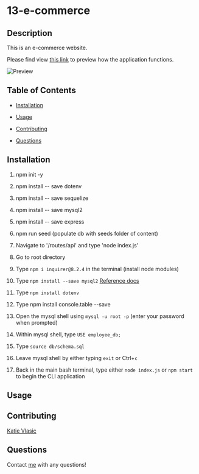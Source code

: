 # 13-e-commerce

## Description

This is an e-commerce website.

Please find view [this link](https://drive.google.com/file/d/18hR8OFG7ouh1Sp7mIz6TBIIvycxZXc_W/view) to preview how the application functions.

![Preview](./assets/previewCLI.jpg)

## Table of Contents

- [Installation](#installation)

- [Usage](#usage)

- [Contributing](#contributing)

- [Questions](#questions)

## Installation
1. npm init -y
2. npm install -- save dotenv
3. npm install -- save sequelize
4. npm install -- save mysql2
5. npm install -- save express
6. npm run seed (populate db with seeds folder of content)
5. Navigate to '/routes/api' and type 'node index.js'

1. Go to root directory
2. Type `npm i inquirer@8.2.4` in the terminal (install node modules)
3. Type `npm install --save mysql2` [Reference docs](https://www.npmjs.com/package/mysql2)
4. Type `npm install dotenv`
5. Type npm install console.table --save
6. Open the mysql shell using `mysql -u root -p` (enter your password when prompted)
7. Within mysql shell, type `USE employee_db;`
8. Type `source db/schema.sql`
9. Leave mysql shell by either typing `exit` or Ctrl+`c`
10. Back in the main bash terminal, type either `node index.js` or `npm start` to begin the CLI application

## Usage


## Contributing

[Katie Vlasic](https://github.com/katievlasic)

## Questions

Contact [me](https://github.com/katievlasic) with any questions!
